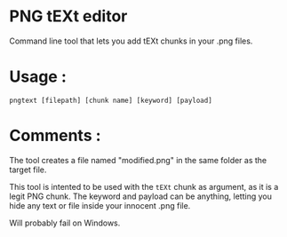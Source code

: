 # PNG tEXt editor
Command line tool that lets you add tEXt chunks in your .png files.

# Usage :
`pngtext [filepath] [chunk name] [keyword] [payload]`

# Comments : 

The tool creates a file named "modified.png" in the same folder as the target file.

This tool is intented to be used with the `tEXt` chunk as argument, as it is a legit PNG chunk. The keyword and payload can be anything, letting you hide any text or file inside your innocent .png file.

Will probably fail on Windows.
